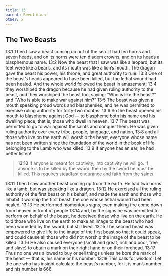```yaml
---
title: 13
parent: Revelation
other: x
---
```


## The Two Beasts

<a name="13:1">13:1</a> Then I saw a beast coming up out of the sea. It had ten horns and seven heads, and on its horns were ten diadem crowns, and on its heads a blasphemous name. <a name="13:2">13:2</a> Now the beast that I saw was like a leopard, but its feet were like a bear’s, and its mouth was like a lion’s mouth. The dragon gave the beast his power, his throne, and great authority to rule. <a name="13:3">13:3</a> One of the beast’s heads appeared to have been killed, but the lethal wound had been healed. And the whole world followed the beast in amazement; <a name="13:4">13:4</a> they worshiped the dragon because he had given ruling authority to the beast, and they worshiped the beast too, saying: “Who is like the beast?” and “Who is able to make war against him?” <a name="13:5">13:5</a> The beast was given a mouth speaking proud words and blasphemies, and he was permitted to exercise ruling authority for forty-two months. <a name="13:6">13:6</a> So the beast opened his mouth to blaspheme against God — to blaspheme both his name and his dwelling place, that is, those who dwell in heaven. <a name="13:7">13:7</a> The beast was permitted to go to war against the saints and conquer them. He was given ruling authority over every tribe, people, language, and nation, <a name="13:8">13:8</a> and all those who live on the earth will worship the beast, everyone whose name has not been written since the foundation of the world in the book of life belonging to the Lamb who was killed. <a name="13:9">13:9</a> If anyone has an ear, he had better listen!

> <a name="13:10">13:10</a> If anyone is meant for captivity,
> into captivity he will go.
> If anyone is to be killed by the sword,
> then by the sword he must be killed.
> This requires steadfast endurance and faith from the saints.

<a name="13:11">13:11</a> Then I saw another beast coming up from the earth. He had two horns like a lamb, but was speaking like a dragon. <a name="13:12">13:12</a> He exercised all the ruling authority of the first beast on his behalf, and made the earth and those who inhabit it worship the first beast, the one whose lethal wound had been healed. <a name="13:13">13:13</a> He performed momentous signs, even making fire come down from heaven in front of people <a name="13:14">13:14</a> and, by the signs he was permitted to perform on behalf of the beast, he deceived those who live on the earth. He told those who live on the earth to make an image to the beast who had been wounded by the sword, but still lived. <a name="13:15">13:15</a> The second beast was empowered to give life to the image of the first beast so that it could speak, and could cause all those who did not worship the image of the beast to be killed. <a name="13:16">13:16</a> He also caused everyone (small and great, rich and poor, free and slave) to obtain a mark on their right hand or on their forehead. <a name="13:17">13:17</a> Thus no one was allowed to buy or sell things unless he bore the mark of the beast — that is, his name or his number. <a name="13:18">13:18</a> This calls for wisdom: Let the one who has insight calculate the beast’s number, for it is man’s number, and his number is 666.

